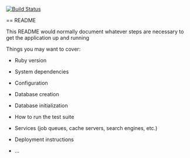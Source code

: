 [![Build Status](https://travis-ci.org/weswhitney/booklub.svg?branch=master)](https://travis-ci.org/weswhitney/booklub)

== README


This README would normally document whatever steps are necessary to get the
application up and running

Things you may want to cover:

* Ruby version

* System dependencies

* Configuration

* Database creation

* Database initialization

* How to run the test suite

* Services (job queues, cache servers, search engines, etc.)

* Deployment instructions

* ...
